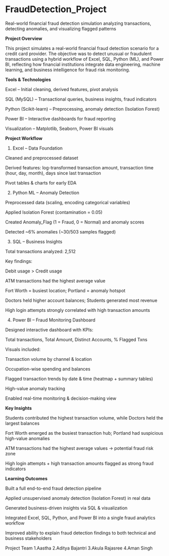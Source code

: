 # FraudDetection_Project

Real-world financial fraud detection simulation analyzing transactions, detecting anomalies, and visualizing flagged patterns

**Project Overview**

This project simulates a real-world financial fraud detection scenario for a credit card provider. The objective was to detect unusual or fraudulent transactions using a hybrid workflow of Excel, SQL, Python (ML), and Power BI, reflecting how financial institutions integrate data engineering, machine learning, and business intelligence for fraud risk monitoring.

**Tools & Technologies**

Excel – Initial cleaning, derived features, pivot analysis

SQL (MySQL) – Transactional queries, business insights, fraud indicators

Python (Scikit-learn) – Preprocessing, anomaly detection (Isolation Forest)

Power BI – Interactive dashboards for fraud reporting

Visualization – Matplotlib, Seaborn, Power BI visuals

**Project Workflow**

1. Excel – Data Foundation
   
Cleaned and preprocessed dataset

Derived features: log-transformed transaction amount, transaction time (hour, day, month), days since last transaction

Pivot tables & charts for early EDA

2. Python ML – Anomaly Detection
   
Preprocessed data (scaling, encoding categorical variables)

Applied Isolation Forest (contamination = 0.05)

Created Anomaly_Flag (1 = Fraud, 0 = Normal) and anomaly scores

Detected ~6% anomalies (~30/503 samples flagged)

3. SQL – Business Insights

Total transactions analyzed: 2,512

Key findings:

Debit usage > Credit usage

ATM transactions had the highest average value

Fort Worth = busiest location; Portland = anomaly hotspot

Doctors held higher account balances; Students generated most revenue

High login attempts strongly correlated with high transaction amounts

4. Power BI – Fraud Monitoring Dashboard

Designed interactive dashboard with KPIs:

Total transactions, Total Amount, Distinct Accounts, % Flagged Txns

Visuals included:

Transaction volume by channel & location

Occupation-wise spending and balances

Flagged transaction trends by date & time (heatmap + summary tables)

High-value anomaly tracking

Enabled real-time monitoring & decision-making view

**Key Insights**

Students contributed the highest transaction volume, while Doctors held the largest balances

Fort Worth emerged as the busiest transaction hub; Portland had suspicious high-value anomalies

ATM transactions had the highest average values → potential fraud risk zone

High login attempts + high transaction amounts flagged as strong fraud indicators

**Learning Outcomes**

Built a full end-to-end fraud detection pipeline

Applied unsupervised anomaly detection (Isolation Forest) in real data

Generated business-driven insights via SQL & visualization

Integrated Excel, SQL, Python, and Power BI into a single fraud analytics workflow

Improved ability to explain fraud detection findings to both technical and business stakeholders

Project Team 1.Aastha 2.Aditya Bajantri 3.Akula Rajasree 4.Aman Singh
